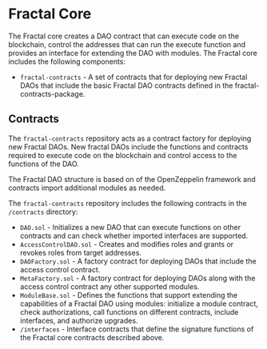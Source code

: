 # Fractal Core

The Fractal core creates a DAO contract that can execute code on the blockchain, control the addresses that can run the execute function and provides an interface for extending the DAO with modules. The Fractal core includes the following components:

* `fractal-contracts` - A set of contracts that for deploying new Fractal DAOs that include the basic Fractal DAO contracts defined in the fractal-contracts-package.

## Contracts

The `fractal-contracts` repository acts as a contract factory for deploying new Fractal DAOs. New fractal DAOs include the functions and contracts required to execute code on the blockchain and control access to the functions of the DAO.

The Fractal DAO structure is based on of the OpenZeppelin framework and contracts import additional modules as needed.

The `fractal-contracts` repository includes the following contracts in the `/contracts` directory:

* `DAO.sol` - Initializes a new DAO that can execute functions on other contracts and can check whether imported interfaces are supported.
* `AccessControlDAO.sol` - Creates and modifies roles and grants or revokes roles from target addresses.
* `DAOFactory.sol` - A factory contract for deploying DAOs that include the access control contract.
* `MetaFactory.sol` - A factory contract for deploying DAOs along with the access control contract any other supported modules.
* `ModuleBase.sol` - Defines the functions that support extending the capabilities of a Fractal DAO using modules: initialize a module contract, check authorizations, call functions on different contracts, include interfaces, and authorize upgrades.
* `/interfaces` - Interface contracts that define the signature functions of the Fractal core contracts described above.
